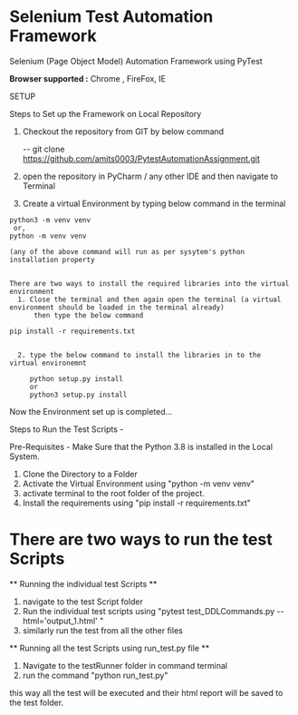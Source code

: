 # Selenium Test Automation Framework 

Selenium (Page Object Model) Automation Framework using PyTest

**Browser supported :** Chrome , FireFox, IE 

SETUP 

Steps to Set up the Framework on Local Repository
  1. Checkout the repository from GIT by below command

     -- git clone https://github.com/amits0003/PytestAutomationAssignment.git

  2. open the repository in PyCharm / any other IDE and then navigate to Terminal

  3. Create a virtual Environment by typing below command in the terminal

    python3 -m venv venv
     or,
    python -m venv venv

    (any of the above command will run as per sysytem's python installation property


    There are two ways to install the required libraries into the virtual environment
      1. Close the terminal and then again open the terminal (a virtual environment should be loaded in the terminal already)
          then type the below command

    pip install -r requirements.txt


      2. type the below command to install the libraries in to the  virtual environemnt

         python setup.py install
         or
         python3 setup.py install

Now the Environment set up is completed...


Steps to Run the Test Scripts - 

Pre-Requisites - Make Sure that the Python 3.8 is installed in the Local System.

1. Clone the Directory to a Folder
2. Activate the Virtual Environment using "python -m venv venv"
3. activate terminal to the root folder of the project.
4. Install the requirements using "pip install -r requirements.txt"

# There are two ways to run the test Scripts 

** Running the individual test Scripts **
1. navigate to the test Script folder
2. Run the individual test scripts using "pytest test_DDLCommands.py --html='output_1.html' " 
3. similarly run the test from all the other files


** Running all the test Scripts using run_test.py file **

1. Navigate to the testRunner folder in command terminal
2. run the command "python run_test.py"

this way all the test will be executed and their html report will be saved to the test folder.









